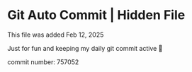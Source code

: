 # Git Auto Commit | Hidden File

This file was added Feb 12, 2025

Just for fun and keeping my daily git commit active 🤪

commit number: 757052
